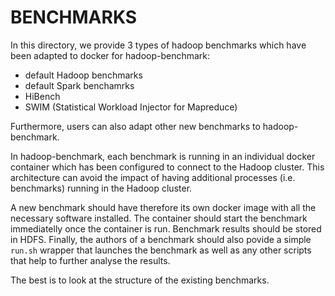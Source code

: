 # BENCHMARKS

In this directory, we provide 3 types of hadoop benchmarks which have been adapted to docker for hadoop-benchmark:

+ default Hadoop benchmarks
+ default Spark benchamrks
+ HiBench
+ SWIM (Statistical Workload Injector for Mapreduce)

Furthermore, users can also adapt other new benchmarks to hadoop-benchmark.

In hadoop-benchmark, each benchmark is running in an individual docker container which has been configured to connect to the Hadoop cluster.
This architecture can avoid the impact of having additional processes (i.e. benchmarks) running in the Hadoop cluster.

A new benchmark should have therefore its own docker image with all the necessary software installed. The container should start the benchmark immediatelly once the container is run. Benchmark results should be stored in HDFS. Finally, the authors of a benchmark should also povide a simple `run.sh` wrapper that launches the benchmark as well as any other scripts that help to further analyse the results.

The best is to look at the structure of the existing benchmarks.
